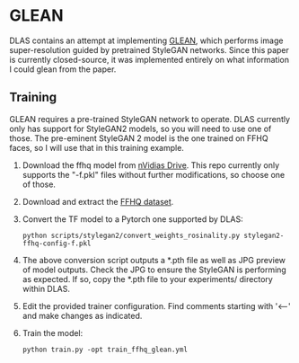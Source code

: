 # GLEAN

DLAS contains an attempt at implementing [GLEAN](https://ckkelvinchan.github.io/papers/glean.pdf), which performs image
super-resolution guided by pretrained StyleGAN networks. Since this paper is currently closed-source, it was 
implemented entirely on what information I could glean from the paper.

## Training

GLEAN requires a pre-trained StyleGAN network to operate. DLAS currently only has support for StyleGAN2 models, so
you will need to use one of those. The pre-eminent StyleGAN 2 model is the one trained on FFHQ faces, so I will use
that in this training example.

1. Download the ffhq model from [nVidias Drive](https://drive.google.com/drive/folders/1yanUI9m4b4PWzR0eurKNq6JR1Bbfbh6L).
   This repo currently only supports the "-f.pkl" files without further modifications, so choose one of those.
1. Download and extract the [FFHQ dataset](https://github.com/NVlabs/ffhq-dataset).
1. Convert the TF model to a Pytorch one supported by DLAS:

   `python scripts/stylegan2/convert_weights_rosinality.py stylegan2-ffhq-config-f.pkl`
   
1. The above conversion script outputs a *.pth file as well as JPG preview of model outputs. Check the JPG to ensure
   the StyleGAN is performing as expected. If so, copy the *.pth file to your experiments/ directory within DLAS.
1. Edit the provided trainer configuration. Find comments starting with '<--' and make changes as indicated.
1. Train the model:

   `python train.py -opt train_ffhq_glean.yml`
